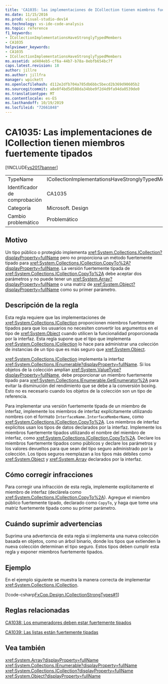 ```yaml
---
title: 'CA1035: las implementaciones de ICollection tienen miembros fuertemente tipados | Microsoft Docs'
ms.date: 11/15/2016
ms.prod: visual-studio-dev14
ms.technology: vs-ide-code-analysis
ms.topic: reference
f1_keywords:
- ICollectionImplementationsHaveStronglyTypedMembers
- CA1035
helpviewer_keywords:
- CA1035
- ICollectionImplementationsHaveStronglyTypedMembers
ms.assetid: ad404eb5-cf6a-44b7-b78a-8ebfb654bc7f
caps.latest.revision: 18
author: jillre
ms.author: jillfra
manager: wpickett
ms.openlocfilehash: d112e2dfb704a785db6bbc5becd2b369d90605b2
ms.sourcegitcommit: a8e8f4bd5d508da34bbe9f2d4d9fa94da0539de0
ms.translationtype: MT
ms.contentlocale: es-ES
ms.lasthandoff: 10/19/2019
ms.locfileid: "72661848"
---
```

# <a name="ca1035-icollection-implementations-have-strongly-typed-members"></a>CA1035: Las implementaciones de ICollection tienen miembros fuertemente tipados
[!INCLUDE[vs2017banner](../includes/vs2017banner.md)]

|||
|-|-|
|TypeName|ICollectionImplementationsHaveStronglyTypedMembers|
|Identificador de comprobación|CA1035|
|Categoría|Microsoft. Design|
|Cambio problemático|Problemático|

## <a name="cause"></a>Motivo
 Un tipo público o protegido implementa <xref:System.Collections.ICollection?displayProperty=fullName> pero no proporciona un método fuertemente tipado para <xref:System.Collections.ICollection.CopyTo%2A?displayProperty=fullName>. La versión fuertemente tipada de <xref:System.Collections.ICollection.CopyTo%2A> debe aceptar dos parámetros y no puede tener un <xref:System.Array?displayProperty=fullName> o una matriz de <xref:System.Object?displayProperty=fullName> como su primer parámetro.

## <a name="rule-description"></a>Descripción de la regla
 Esta regla requiere que las implementaciones de <xref:System.Collections.ICollection> proporcionen miembros fuertemente tipados para que los usuarios no necesiten convertir los argumentos en el tipo de <xref:System.Object> cuando utilicen la funcionalidad proporcionada por la interfaz. Esta regla supone que el tipo que implementa <xref:System.Collections.ICollection> lo hace para administrar una colección de instancias de un tipo que es más seguro que <xref:System.Object>.

 <xref:System.Collections.ICollection> implementa la interfaz <xref:System.Collections.IEnumerable?displayProperty=fullName>. Si los objetos de la colección amplían <xref:System.ValueType?displayProperty=fullName>, debe proporcionar un miembro fuertemente tipado para <xref:System.Collections.IEnumerable.GetEnumerator%2A> para evitar la disminución del rendimiento que se debe a la conversión boxing. Esto no es necesario cuando los objetos de la colección son un tipo de referencia.

 Para implementar una versión fuertemente tipada de un miembro de interfaz, implemente los miembros de interfaz explícitamente utilizando nombres con el formato `InterfaceName.InterfaceMemberName`, como <xref:System.Collections.ICollection.CopyTo%2A>. Los miembros de interfaz explícitos usan los tipos de datos declarados por la interfaz. Implemente los miembros fuertemente tipados utilizando el nombre del miembro de interfaz, como <xref:System.Collections.ICollection.CopyTo%2A>. Declare los miembros fuertemente tipados como públicos y declare los parámetros y los valores devueltos para que sean del tipo seguro administrado por la colección. Los tipos seguros reemplazan a los tipos más débiles como <xref:System.Object> y <xref:System.Array> declarados por la interfaz.

## <a name="how-to-fix-violations"></a>Cómo corregir infracciones
 Para corregir una infracción de esta regla, implemente explícitamente el miembro de interfaz (declárela como <xref:System.Collections.ICollection.CopyTo%2A>). Agregue el miembro público fuertemente tipado, declarado como `CopyTo`, y haga que tome una matriz fuertemente tipada como su primer parámetro.

## <a name="when-to-suppress-warnings"></a>Cuándo suprimir advertencias
 Suprima una advertencia de esta regla si implementa una nueva colección basada en objetos, como un árbol binario, donde los tipos que extienden la nueva colección determinan el tipo seguro. Estos tipos deben cumplir esta regla y exponer miembros fuertemente tipados.

## <a name="example"></a>Ejemplo
 En el ejemplo siguiente se muestra la manera correcta de implementar <xref:System.Collections.ICollection>.

 [!code-csharp[FxCop.Design.ICollectionStrongTypes#1](../snippets/csharp/VS_Snippets_CodeAnalysis/FxCop.Design.ICollectionStrongTypes/cs/FxCop.Design.ICollectionStrongTypes.cs#1)]

## <a name="related-rules"></a>Reglas relacionadas
 [CA1038: Los enumeradores deben estar fuertemente tipados](../code-quality/ca1038-enumerators-should-be-strongly-typed.md)

 [CA1039: Las listas están fuertemente tipadas](../code-quality/ca1039-lists-are-strongly-typed.md)

## <a name="see-also"></a>Vea también
 <xref:System.Array?displayProperty=fullName> <xref:System.Collections.IEnumerable?displayProperty=fullName>
 <xref:System.Collections.ICollection?displayProperty=fullName>
 <xref:System.Object?displayProperty=fullName>
